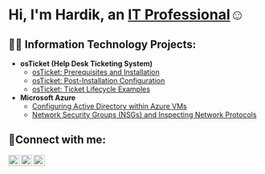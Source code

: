<h1>Hi, I'm Hardik, an <a href="https://linkedin.com/in/hardik-patel-4900b54b/">IT Professional</a>☺</h1>

<h2>👨‍💻 Information Technology Projects:</h2>

- <b>osTicket (Help Desk Ticketing System)</b>
  - [osTicket: Prerequisites and Installation](https://github.com/hardik1017/osticket-prereqs/blob/main/README.md//)
  - [osTicket: Post-Installation Configuration](https://github.com/hardik1017/osticket-prereqs)
  - [osTicket: Ticket Lifecycle Examples](https://github.com/hardik1017/osTicket-Ticket-Lifecycle-Examples/blob/main/README.md)
- <b>Microsoft Azure</b>
  - [Configuring Active Directory within Azure VMs](https://github.com/hardik1017/configuring-Active-Directory-with-Azure-VMs)
  - [Network Security Groups (NSGs) and Inspecting Network Protocols](https://github.com/joshmadakorcc/azure-network-protocols)

<h2>🤳Connect with me:</h2>
<img align="left" alt="Josh | Twitter" width="22px" src="https://cdn.jsdelivr.net/npm/simple-icons@v3/icons/twitter.svg" />
<img align="left" alt="Josh | LinkedIn" width="22px" src="https://cdn.jsdelivr.net/npm/simple-icons@v3/icons/linkedin.svg" />
<img align="left" alt="Josh | Instagram" width="22px" src="https://cdn.jsdelivr.net/npm/simple-icons@v3/icons/instagram.svg" />
